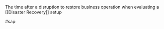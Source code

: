 The time after a disruption to restore business operation when evaluating a [[Disaster Recovery]] setup

#sap 